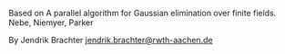 Based on
A parallel algorithm for Gaussian elimination over finite fields.
Nebe, Niemyer, Parker

By
Jendrik Brachter
jendrik.brachter@rwth-aachen.de
